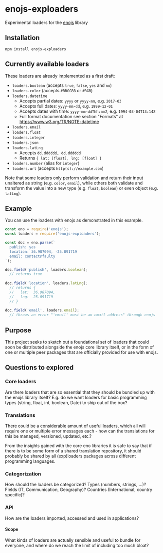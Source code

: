 # enojs-exploaders

Experimental loaders for the [enojs](https://eno-lang.org/javascript/) library

## Installation

```
npm install enojs-exploaders
```

## Currently available loaders

These loaders are already implemented as a first draft:

- `loaders.boolean` (accepts `true`, `false`, `yes` and `no`)
- `loaders.color` (accepts `#RRGGBB` or `#RGB`)
- `loaders.datetime`
  - Accepts partial dates: `yyyy` or `yyyy-mm`, e.g. `2017-03`
  - Accepts full dates: `yyyy-mm-dd`, e.g. `1999-12-01`
  - Accepts dates with time: `yyyy-mm-ddThh:mmZ`, e.g. `1994-03-04T13:14Z`
  - Full format documentation see section "Formats" at https://www.w3.org/TR/NOTE-datetime
- `loaders.email`
- `loaders.float`
- `loaders.integer`
- `loaders.json`
- `loaders.latLng`
  - Accepts `dd.dddddd, dd.dddddd`
  - Returns `{ lat: [float], lng: [float] }`
- `loaders.number` (alias for `integer`)
- `loaders.url` (accepts `http(s)://example.com`)

Note that some loaders only perform validation and return their input unaltered
as string (e.g. `color`, `email`), while others both validate and transform the
value into a new type (e.g. `float`, `boolean`) or even object (e.g. `latLng`).

## Example

You can use the loaders with enojs as demonstrated in this example.

```js
const eno = require('enojs');
const loaders = require('enojs-exploaders');

const doc = eno.parse(`
  publish: yes
  location: 36.987094, -25.091719
  email: contact@faulty
`);

doc.field('publish', loaders.boolean);
  // returns true
  
doc.field('location', loaders.latLng);
  // returns {
  //   lat:  36.987094,
  //   lng: -25.091719
  // }
  
doc.field('email', loaders.email);
  // throws an error "'email' must be an email address" through enojs
```

## Purpose

This project seeks to sketch out a foundational set of loaders that could soon
be distributed alongside the enojs core library itself, or in the form of one or
multiple peer packages that are officially provided for use with enojs.

## Questions to explored

### Core loaders

Are there loaders that are so essential that they should be bundled up with the
enojs library itself? E.g. do we want loaders for basic programming types (string,
float, int, boolean, Date) to ship out of the box?

### Translations

There could be a considerable amount of useful loaders, which all will require
one or multiple error messages each - how can the translations for this be
managed, versioned, updated, etc.?

From the insights gained with the core eno libraries it is safe to say that if
there is to be some form of a shared translation repository, it should probably
be shared by all (exp)loaders packages across different programming languages.

### Categorization

How should the loaders be categorized? Types (numbers, strings, ...)? Fields
(IT, Communication, Geography)? Countries (International, country specific)?

### API

How are the loaders imported, accessed and used in applications?

#### Scope

What kinds of loaders are actually sensible and useful to bundle for everyone,
and where do we reach the limit of including too much bloat?
